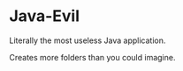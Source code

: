 # Java-Evil
Literally the most useless Java application. 

Creates more folders than you could imagine. 
